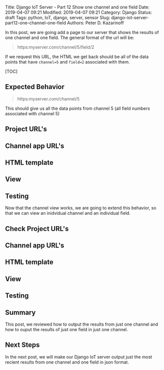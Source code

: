 Title: Django IoT Server - Part 12 Show one channel and one field
Date: 2019-04-07 09:21
Modified: 2019-04-07 09:21
Category: Django
Status: draft
Tags: python, IoT, django, server, sensor
Slug: django-iot-server-part12-one-channel-one-field
Authors: Peter D. Kazarinoff

In this post, we are going add a page to our server that shows the results of one channel and one field. The general format of the url will be:

 > https:myserver.com/channel/5/field/2

If we request this URL, the HTML we get back should be all of the data points that have ```channel=5``` and ```field=2``` associated with them.

[TOC]

## Expected Behavior

 > https:myserver.com/channel/5
 
This should give us all the data points from channel 5 (all field numbers associated with channel 5)

## Project URL's

## Channel app URL's

## HTML template

## View

## Testing

Now that the channel view works, we are going to extend this behavior, so that we can view an inidvidual channel and an individual field.

## Check Project URL's

## Channel app URL's

## HTML template

## View

## Testing

## Summary

This post, we reviewed how to output the results from just one channel and how to ouput the results of just one field in just one channel.

## Next Steps

In the next post, we will make our Django IoT server output just the most recient results from one channel and one field in json format.
